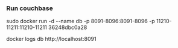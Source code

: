 
### Run couchbase
sudo docker run -d --name db -p 8091-8096:8091-8096 -p 11210-11211:11210-11211 36248dbc0a28

docker logs db
http://localhost:8091